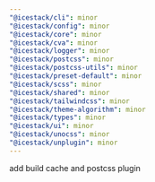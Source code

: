 ```yaml
---
"@icestack/cli": minor
"@icestack/config": minor
"@icestack/core": minor
"@icestack/cva": minor
"@icestack/logger": minor
"@icestack/postcss": minor
"@icestack/postcss-utils": minor
"@icestack/preset-default": minor
"@icestack/scss": minor
"@icestack/shared": minor
"@icestack/tailwindcss": minor
"@icestack/theme-algorithm": minor
"@icestack/types": minor
"@icestack/ui": minor
"@icestack/unocss": minor
"@icestack/unplugin": minor
---
```


add build cache and postcss plugin
